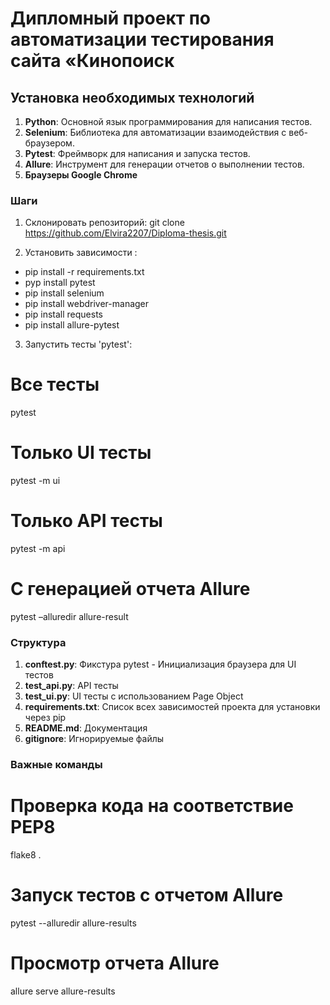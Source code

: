 # Дипломный проект по автоматизации тестирования сайта «Кинопоиск

## Установка необходимых технологий

1. **Python**: Основной язык программирования для написания тестов.
2. **Selenium**: Библиотека для автоматизации взаимодействия с веб-браузером.
3. **Pytest**: Фреймворк для написания и запуска тестов.
4. **Allure**: Инструмент для генерации отчетов о выполнении тестов.
5. **Браузеры Google Chrome**
   
### Шаги

1. Склонировать репозиторий:
 git clone https://github.com/Elvira2207/Diploma-thesis.git

2. Установить зависимости :
- pip install -r requirements.txt
- pyp install pytest
- pip install selenium
- pip install webdriver-manager
- pip install requests
- pip install allure-pytest

3. Запустить тесты 'pytest':
# Все тесты
pytest 
# Только UI тесты
pytest -m ui
# Только API тесты
pytest -m api
# С генерацией отчета Allure
pytest –alluredir allure-result

### Структура

1. **conftest.py**: Фикстура pytest - Инициализация браузера для UI тестов
2. **test_api.py**: API тесты 
3. **test_ui.py**: UI тесты с использованием Page Object
4. **requirements.txt**: Список всех зависимостей проекта для установки через pip
5. **README.md**: Документация
6. **gitignore**: Игнорируемые файлы

### Важные команды

# Проверка кода на соответствие PEP8
flake8 .
# Запуск тестов с отчетом Allure
pytest --alluredir allure-results
# Просмотр отчета Allure
allure serve allure-results









